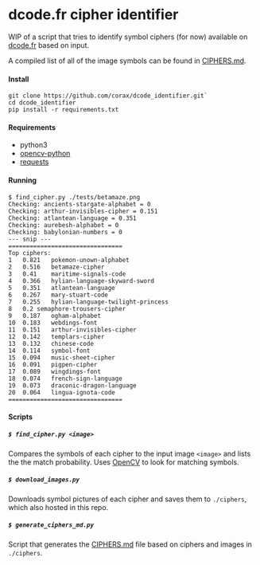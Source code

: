 # dcode.fr cipher identifier
WIP of a script that tries to identify symbol ciphers (for now) available on [dcode.fr](https://www.dcode.fr/) based on input.

A compiled list of all of the image symbols can be found in [CIPHERS.md](CIPHERS.md).

#### Install
```
git clone https://github.com/corax/dcode_identifier.git`
cd dcode_identifier
pip install -r requirements.txt
```

#### Requirements
- python3
- [opencv-python](https://pypi.org/project/opencv-python/)
- [requests](https://pypi.org/project/requests/)

#### Running
```
$ find_cipher.py ./tests/betamaze.png
Checking: ancients-stargate-alphabet = 0
Checking: arthur-invisibles-cipher = 0.151
Checking: atlantean-language = 0.351
Checking: aurebesh-alphabet = 0
Checking: babylonian-numbers = 0
--- snip ---
================================
Top ciphers:
1	0.821	pokemon-unown-alphabet
2	0.516	betamaze-cipher
3	0.41	maritime-signals-code
4	0.366	hylian-language-skyward-sword
5	0.351	atlantean-language
6	0.267	mary-stuart-code
7	0.255	hylian-language-twilight-princess
8	0.2	semaphore-trousers-cipher
9	0.187	ogham-alphabet
10	0.183	webdings-font
11	0.151	arthur-invisibles-cipher
12	0.142	templars-cipher
13	0.132	chinese-code
14	0.114	symbol-font
15	0.094	music-sheet-cipher
16	0.091	pigpen-cipher
17	0.089	wingdings-font
18	0.074	french-sign-language
19	0.073	draconic-dragon-language
20	0.064	lingua-ignota-code
================================
```

#### Scripts
##### `$ find_cipher.py <image>`
Compares the symbols of each cipher to the input image `<image>` and lists the the match probability.
Uses [OpenCV](https://opencv.org/) to look for matching symbols.

##### `$ download_images.py`
Downloads symbol pictures of each cipher and saves them to `./ciphers`, which also hosted in this repo.

##### `$ generate_ciphers_md.py`
Script that generates the [CIPHERS.md](CIPHERS.md) file based on ciphers and images in `./ciphers`.
